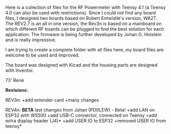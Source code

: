 Here is a collection of files for the RF Powermeter with Teensy 4.1 (a Teensy 4.0 can also be used with restrictions).
Since I could not find any board files, I designed two boards based on Robert Entwistle's version, WA2T.
The REV2.7 is an all in one version, the Rev3n is based on a mainboard on which different RF boards can be plugged to find the best solution for each application.
The firmware is being further developed by Johan G. Holstein and is really impressive.

I am trying to create a complete folder with all files here, my board files are welcome to be used and improved.

The board was designed with Kicad and the housing parts are designed with Inventor.


73' René


**Revisions:**

REV3n:
+add extender card
+many changes

REV4n:
**BETA**
last changes from Johan (PD0LEW) - Beta!
+add LAN on ESP32 with W5500
+add USB-C connector, connected on Teensy
+add extra display header (J4)*
+add USER IO to ESP32
+removed USER IO from teensy*
